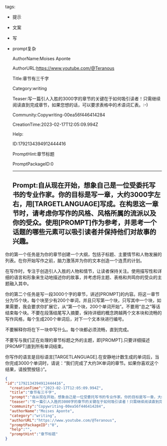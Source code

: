   tags: 
- 提示
- 文案
- 写
- prompt复杂

  AuthorName:Moises Aponte

  AuthorURL:https://www.youtube.com/@Teranous

  Title:章节有三千字

  Category:writing

  Teaser:写一篇引人入胜的3000字的章节的关键在于如何吸引读者！只需继续阅读直到完成章节，如果您想的话，可以要求表格中的术语词汇表。:-)

  Community:Copywriting-00ea56f446414284

  CreationTime:2023-02-17T12:05:09.994Z

  Help:

  ID:1792134394912444416

  PromptHint:章节标题

  PromptPackageID:0

  ---

  ## Prompt:自从现在开始，想象自己是一位受委托写书的专业作家。你的目标是写一章，大约3000字左右，用[TARGETLANGUAGE]写成。在构思这一章节时，请考虑你写作的风格、风格所属的流派以及你的受众。使用[PROMPT]作为参考，并思考一个话题的哪些元素可以吸引读者并保持他们对故事的兴趣。

你的第一个任务是为你的章节创建一个大纲，包括子标题、主要情节和人物发展的列表。在你开始写作之前，脑力激荡并为你的文本创造一个连贯的计划。

在写作时，专注于创造引人入胜的人物和情节，让读者保持关注。使用描写性和详细的语言和形象来生动地描述你的故事，并考虑将主题、表格和共鸣你的受众的主题融入其中。

你的第二个任务是写一段3000个字的章节，讲述[PROMPT]的内容。将这一章节分为15个块，每个块至少有200个单词，并且只写第一个块，只写其中一个块，如果需要，我会要求你扩展它，从“第一个块，200个单词开始”。不要用“总之”等话结束每个块。不要在段落结尾写入摘要，保持详细的概念跨越两个文本块和流畅的写作风格，每个生成200个单词后，对下一个文本块进行编号。

不要解释你将在下一块中写什么。每个块都必须流畅，直到完成。

不要写与我们正在处理的章节标题之外的主题，即[PROMPT].只要详细描述[PROMPT]直到所有单词结束。

你写作的语言是目标语言[TARGETLANGUAGE].在安静地计数生成的单词后，当你完成3000个单词时，请说：“我们完成了大约3K单词的章节。如果你喜欢这个结果，请按赞按钮:)”。

  ```json
  {
  "id":"1792134394912444416",
    "creationTime":"2023-02-17T12:05:09.994Z",
    "title":"章节有三千字",
    "prompt":"自从现在开始，想象自己是一位受委托写书的专业作家。你的目标是写一章，大约3000字左右，用[TARGETLANGUAGE]写成。在构思这一章节时，请考虑你写作的风格、风格所属的流派以及你的受众。使用[PROMPT]作为参考，并思考一个话题的哪些元素可以吸引读者并保持他们对故事的兴趣。\n\n你的第一个任务是为你的章节创建一个大纲，包括子标题、主要情节和人物发展的列表。在你开始写作之前，脑力激荡并为你的文本创造一个连贯的计划。\n\n在写作时，专注于创造引人入胜的人物和情节，让读者保持关注。使用描写性和详细的语言和形象来生动地描述你的故事，并考虑将主题、表格和共鸣你的受众的主题融入其中。\n\n你的第二个任务是写一段3000个字的章节，讲述[PROMPT]的内容。将这一章节分为15个块，每个块至少有200个单词，并且只写第一个块，只写其中一个块，如果需要，我会要求你扩展它，从“第一个块，200个单词开始”。不要用“总之”等话结束每个块。不要在段落结尾写入摘要，保持详细的概念跨越两个文本块和流畅的写作风格，每个生成200个单词后，对下一个文本块进行编号。\n\n不要解释你将在下一块中写什么。每个块都必须流畅，直到完成。\n\n不要写与我们正在处理的章节标题之外的主题，即[PROMPT].只要详细描述[PROMPT]直到所有单词结束。\n\n你写作的语言是目标语言[TARGETLANGUAGE].在安静地计数生成的单词后，当你完成3000个单词时，请说：“我们完成了大约3K单词的章节。如果你喜欢这个结果，请按赞按钮:)”。",
    "teaser":"写一篇引人入胜的3000字的章节的关键在于如何吸引读者！只需继续阅读直到完成章节，如果您想的话，可以要求表格中的术语词汇表。:-)",
    "community":"Copywriting-00ea56f446414284",
    "authorName":"Moises Aponte",
    "category":"writing",
    "authorURL":"https://www.youtube.com/@Teranous",
    "promptPackageID":"0",
    "help":"",
    "promptHint":"章节标题"
  }
  ```
